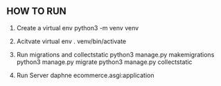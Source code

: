 ## HOW TO RUN

1. Create a virtual env
python3 -m venv venv

2. Acitvate virtual env
. venv/bin/activate

3. Run migrations and collectstatic
python3 manage.py makemigrations
python3 manage.py migrate
python3 manage.py collectstatic

4. Run Server
daphne ecommerce.asgi:application
